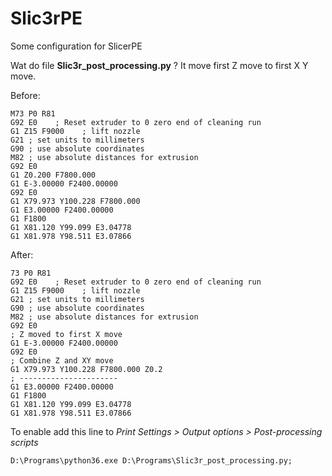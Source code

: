 # Slic3rPE
Some configuration for SlicerPE

Wat do file **Slic3r_post_processing.py** ?
It move first Z move to first X Y move.

Before:
```gcode
M73 P0 R81
G92 E0    ; Reset extruder to 0 zero end of cleaning run
G1 Z15 F9000    ; lift nozzle
G21 ; set units to millimeters
G90 ; use absolute coordinates
M82 ; use absolute distances for extrusion
G92 E0
G1 Z0.200 F7800.000
G1 E-3.00000 F2400.00000
G92 E0
G1 X79.973 Y100.228 F7800.000
G1 E3.00000 F2400.00000
G1 F1800
G1 X81.120 Y99.099 E3.04778
G1 X81.978 Y98.511 E3.07866
```

After:
```gcode
73 P0 R81
G92 E0    ; Reset extruder to 0 zero end of cleaning run
G1 Z15 F9000    ; lift nozzle
G21 ; set units to millimeters
G90 ; use absolute coordinates
M82 ; use absolute distances for extrusion
G92 E0
; Z moved to first X move
G1 E-3.00000 F2400.00000
G92 E0
; Combine Z and XY move
G1 X79.973 Y100.228 F7800.000 Z0.2
; ----------------------
G1 E3.00000 F2400.00000
G1 F1800
G1 X81.120 Y99.099 E3.04778
G1 X81.978 Y98.511 E3.07866
```

To enable add this line to *Print Settings > Output options > Post-processing scripts*
```
D:\Programs\python36.exe D:\Programs\Slic3r_post_processing.py;
```
